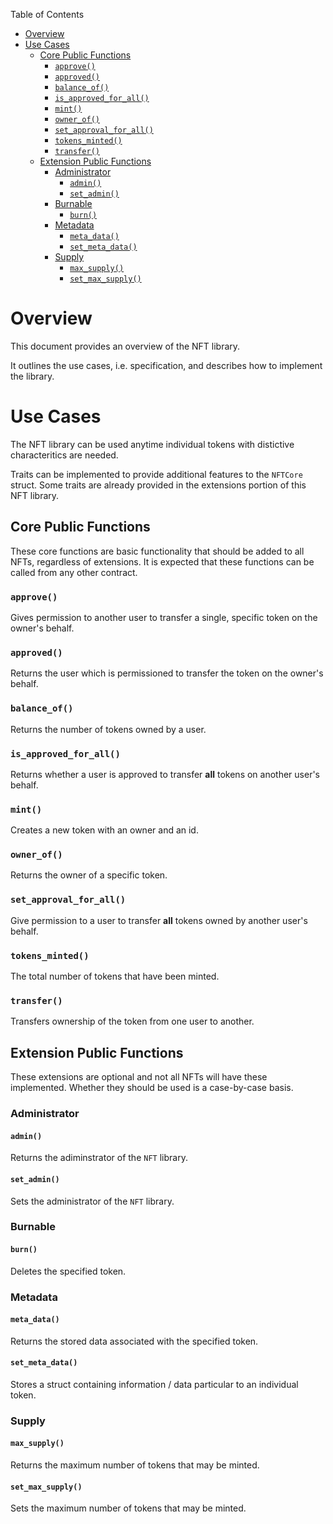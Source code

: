Table of Contents
- [Overview](#overview)
- [Use Cases](#use-cases)
    - [Core Public Functions](#core-public-functions)
        - [`approve()`](#approve)
        - [`approved()`](#approved)
        - [`balance_of()`](#balance_of)
        - [`is_approved_for_all()`](#is-approved-for-all)
        - [`mint()`](#mint)
        - [`owner_of()`](#owner-of)
        - [`set_approval_for_all()`](#set_approval-for-all)
        - [`tokens_minted()`](#tokens-minted)
        - [`transfer()`](#transfer)
    - [Extension Public Functions](#extension-public-functions)
        - [Administrator](#administrator)
            - [`admin()`](#admin)
            - [`set_admin()`](#set-admin)
        - [Burnable](#burnable)
            - [`burn()`](#burn)
        - [Metadata](#metadata)
            - [`meta_data()`](#meta-data)
            - [`set_meta_data()`](#set-meta-data)
        - [Supply](#supply)
            - [`max_supply()`](#max-supply)
            - [`set_max_supply()`](#set-max-supply)

# Overview

This document provides an overview of the NFT library.

It outlines the use cases, i.e. specification, and describes how to implement the library.

# Use Cases

The NFT library can be used anytime individual tokens with distictive characteritics are needed. 

Traits can be implemented to provide additional features to the `NFTCore` struct. Some traits are already provided in the extensions portion of this NFT library.

## Core Public Functions

These core functions are basic functionality that should be added to all NFTs, regardless of extensions. It is expected that these functions can be called from any other contract. 

### `approve()`

Gives permission to another user to transfer a single, specific token on the owner's behalf. 

### `approved()`

Returns the user which is permissioned to transfer the token on the owner's behalf.

### `balance_of()`

Returns the number of tokens owned by a user.

### `is_approved_for_all()`

Returns whether a user is approved to transfer **all** tokens on another user's behalf.

### `mint()`

Creates a new token with an owner and an id.

### `owner_of()`

Returns the owner of a specific token.

### `set_approval_for_all()`

Give permission to a user to transfer **all** tokens owned by another user's behalf.

### `tokens_minted()`

The total number of tokens that have been minted.

### `transfer()`

Transfers ownership of the token from one user to another.

## Extension Public Functions

These extensions are optional and not all NFTs will have these implemented. Whether they should be used is a case-by-case basis.

### Administrator

#### `admin()`

Returns the adiminstrator of the `NFT` library.

#### `set_admin()`

Sets the administrator of the `NFT` library.

### Burnable

#### `burn()`

Deletes the specified token.

### Metadata

#### `meta_data()`

Returns the stored data associated with the specified token.

#### `set_meta_data()`

Stores a struct containing information / data particular to an individual token.

### Supply

#### `max_supply()`

Returns the maximum number of tokens that may be minted.

#### `set_max_supply()`

Sets the maximum number of tokens that may be minted.
